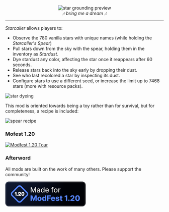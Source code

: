 <!--suppress HtmlDeprecatedTag, XmlDeprecatedElement -->
<center><img alt="star grounding preview" src="https://cdn.modrinth.com/data/z7IRTW7F/images/75fc3e15206a239c1d1f389482eb77ea7e3f7edf.gif"></center>
<center><i>🎶 bring me a dream 🎶</i></center>

<center>
</center>

---

_Starcaller_ allows players to:
 - Observe the 780 vanilla stars with unique names (while holding the _Starcaller's Spear_)
 - Pull stars down from the sky with the spear, holding them in the inventory as _Stardust_.
 - Dye stardust any color, affecting the star once it reappears after 60 seconds.
 - Release stars back into the sky early by dropping their dust.
 - See who last recolored a star by inspecting its dust.
 - Configure stars to use a different seed, or increase the limit up to 7468 stars (more with resource packs).

![star dyeing](https://cdn.modrinth.com/data/z7IRTW7F/images/6860bcb970b2dd1ba7aa4afb1f72e05e81a21081.gif)

This mod is oriented towards being a toy rather than for survival, but for completeness, a recipe is included:

![spear recipe](https://cdn.modrinth.com/data/z7IRTW7F/images/12587366dbec240bd55357840bf9164f18d08b7d.png)

### Mofest 1.20

[![Modfest 1.20 Tour](https://img.youtube.com/vi/LzQZTMVh17Y/0.jpg)](https://www.youtube.com/watch?v=LzQZTMVh17Y)

### Afterword

All mods are built on the work of many others. Please support the community!

[<img src="https://raw.githubusercontent.com/ModFest/art/3bf66556e674d670e30f647d6a48c4e1798c21d4/badge/128h/ModFest%201.20%20Badge.png" width="256" alt="ModFest 1.20">](https://modfest.net/1.20)

